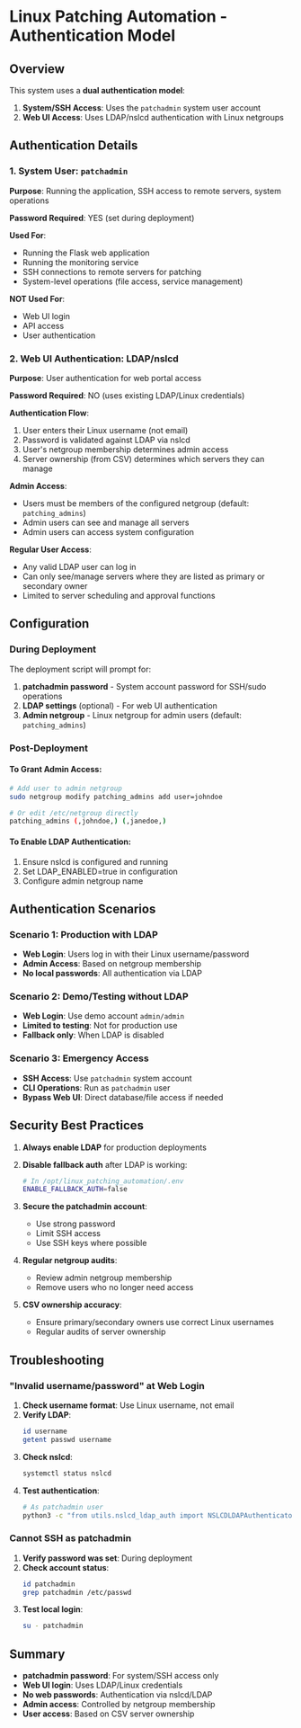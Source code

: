 # Linux Patching Automation - Authentication Model

## Overview

This system uses a **dual authentication model**:

1. **System/SSH Access**: Uses the `patchadmin` system user account
2. **Web UI Access**: Uses LDAP/nslcd authentication with Linux netgroups

## Authentication Details

### 1. System User: `patchadmin`

**Purpose**: Running the application, SSH access to remote servers, system operations

**Password Required**: YES (set during deployment)

**Used For**:
- Running the Flask web application
- Running the monitoring service
- SSH connections to remote servers for patching
- System-level operations (file access, service management)

**NOT Used For**:
- Web UI login
- API access
- User authentication

### 2. Web UI Authentication: LDAP/nslcd

**Purpose**: User authentication for web portal access

**Password Required**: NO (uses existing LDAP/Linux credentials)

**Authentication Flow**:
1. User enters their Linux username (not email)
2. Password is validated against LDAP via nslcd
3. User's netgroup membership determines admin access
4. Server ownership (from CSV) determines which servers they can manage

**Admin Access**:
- Users must be members of the configured netgroup (default: `patching_admins`)
- Admin users can see and manage all servers
- Admin users can access system configuration

**Regular User Access**:
- Any valid LDAP user can log in
- Can only see/manage servers where they are listed as primary or secondary owner
- Limited to server scheduling and approval functions

## Configuration

### During Deployment

The deployment script will prompt for:

1. **patchadmin password** - System account password for SSH/sudo operations
2. **LDAP settings** (optional) - For web UI authentication
3. **Admin netgroup** - Linux netgroup for admin users (default: `patching_admins`)

### Post-Deployment

#### To Grant Admin Access:
```bash
# Add user to admin netgroup
sudo netgroup modify patching_admins add user=johndoe

# Or edit /etc/netgroup directly
patching_admins (,johndoe,) (,janedoe,)
```

#### To Enable LDAP Authentication:
1. Ensure nslcd is configured and running
2. Set LDAP_ENABLED=true in configuration
3. Configure admin netgroup name

## Authentication Scenarios

### Scenario 1: Production with LDAP
- **Web Login**: Users log in with their Linux username/password
- **Admin Access**: Based on netgroup membership
- **No local passwords**: All authentication via LDAP

### Scenario 2: Demo/Testing without LDAP
- **Web Login**: Use demo account `admin/admin`
- **Limited to testing**: Not for production use
- **Fallback only**: When LDAP is disabled

### Scenario 3: Emergency Access
- **SSH Access**: Use `patchadmin` system account
- **CLI Operations**: Run as `patchadmin` user
- **Bypass Web UI**: Direct database/file access if needed

## Security Best Practices

1. **Always enable LDAP** for production deployments
2. **Disable fallback auth** after LDAP is working:
   ```bash
   # In /opt/linux_patching_automation/.env
   ENABLE_FALLBACK_AUTH=false
   ```

3. **Secure the patchadmin account**:
   - Use strong password
   - Limit SSH access
   - Use SSH keys where possible

4. **Regular netgroup audits**:
   - Review admin netgroup membership
   - Remove users who no longer need access

5. **CSV ownership accuracy**:
   - Ensure primary/secondary owners use correct Linux usernames
   - Regular audits of server ownership

## Troubleshooting

### "Invalid username/password" at Web Login

1. **Check username format**: Use Linux username, not email
2. **Verify LDAP**: 
   ```bash
   id username
   getent passwd username
   ```
3. **Check nslcd**: 
   ```bash
   systemctl status nslcd
   ```
4. **Test authentication**:
   ```bash
   # As patchadmin user
   python3 -c "from utils.nslcd_ldap_auth import NSLCDLDAPAuthenticator; auth = NSLCDLDAPAuthenticator(); print(auth.authenticate_user('username', 'password'))"
   ```

### Cannot SSH as patchadmin

1. **Verify password was set**: During deployment
2. **Check account status**:
   ```bash
   id patchadmin
   grep patchadmin /etc/passwd
   ```
3. **Test local login**:
   ```bash
   su - patchadmin
   ```

## Summary

- **patchadmin password**: For system/SSH access only
- **Web UI login**: Uses LDAP/Linux credentials
- **No web passwords**: Authentication via nslcd/LDAP
- **Admin access**: Controlled by netgroup membership
- **User access**: Based on CSV server ownership